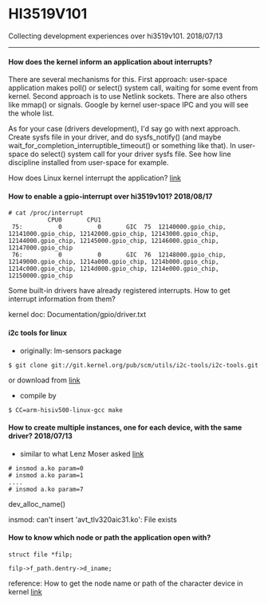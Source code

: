 # HI3519V101

Collecting development experiences over hi3519v101. 2018/07/13

----------

#### How does the kernel inform an application about interrupts?

There are several mechanisms for this. First approach: user-space application makes poll() or select() system call, waiting for some event from kernel. Second approach is to use Netlink sockets. There are also others like mmap() or signals. Google by kernel user-space IPC and you will see the whole list.

As for your case (drivers development), I'd say go with next approach. Create sysfs file in your driver, and do sysfs_notify() (and maybe wait_for_completion_interruptible_timeout() or something like that). In user-space do select() system call for your driver sysfs file. See how line discipline installed from user-space for example.

How does Linux kernel interrupt the application? [link](https://stackoverflow.com/questions/29673304/how-does-linux-kernel-interrupt-the-application)

#### How to enable a gpio-interrupt over hi3519v101? 2018/08/17
```
# cat /proc/interrupt
           CPU0       CPU1       
 75:          0          0       GIC  75  12140000.gpio_chip, 12141000.gpio_chip, 12142000.gpio_chip, 12143000.gpio_chip, 12144000.gpio_chip, 12145000.gpio_chip, 12146000.gpio_chip, 12147000.gpio_chip
 76:          0          0       GIC  76  12148000.gpio_chip, 12149000.gpio_chip, 1214a000.gpio_chip, 1214b000.gpio_chip, 1214c000.gpio_chip, 1214d000.gpio_chip, 1214e000.gpio_chip, 12150000.gpio_chip
```
Some built-in drivers have already registered interrupts. How to get interrupt information from them?

kernel doc: Documentation/gpio/driver.txt

#### i2c tools for linux

* originally: lm-sensors package

`````
$ git clone git://git.kernel.org/pub/scm/utils/i2c-tools/i2c-tools.git
`````
or download from [link](https://www.kernel.org/pub/software/utils/i2c-tools/)

* compile by
````````
$ CC=arm-hisiv500-linux-gcc make
````````

#### How to create multiple instances, one for each device, with the same driver? 2018/07/13

* similar to what Lenz Moser asked [link](http://www.linuxforums.org/forum/kernel/132637-how-load-kernel-module-twice.html)
````````````````````
# insmod a.ko param=0
# insmod a.ko param=1
....
# insmod a.ko param=7
````````````````````

dev_alloc_name(<name>)

insmod: can't insert 'avt_tlv320aic31.ko': File exists

#### How to know which node or path the application open with?

````````````````````````````
struct file *filp;

filp->f_path.dentry->d_iname;
````````````````````````````

reference: How to get the node name or path of the character device in kernel [link](https://stackoverflow.com/questions/40927526/how-to-get-the-node-name-or-path-of-the-character-device-in-kernel)

